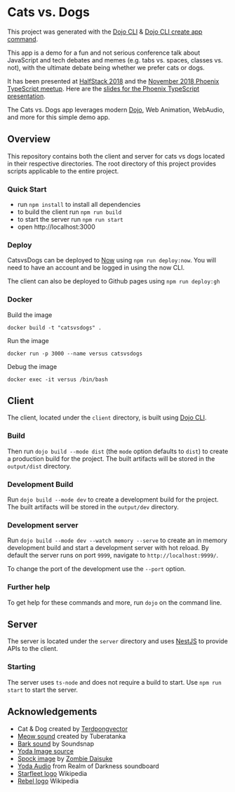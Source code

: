 # Cats vs. Dogs

This project was generated with the [Dojo CLI] & [Dojo CLI create app command](https://github.com/dojo/cli-create-app).

This app is a demo for a fun and not serious conference talk about JavaScript and tech debates and memes (e.g. tabs vs. spaces, classes vs. not), with the ultimate debate being whether we prefer cats or dogs.

It has been presented at [HalfStack 2018](https://halfstackconf.com/london/2018/) and the [November 2018 Phoenix TypeScript meetup](https://www.meetup.com/Phoenix-TypeScript/events/255940576/). Here are the [slides for the Phoenix TypeScript presentation](https://devpaul.github.io/catsvsdogs-slides/#/19).

The Cats vs. Dogs app leverages modern [Dojo], Web Animation, WebAudio, and more for this simple demo app.

## Overview

This repository contains both the client and server for cats vs dogs located in their respective directories. The root directory of this project provides scripts applicable to the entire project.

### Quick Start

-   run `npm install` to install all dependencies
-   to build the client run `npm run build`
-   to start the server run `npm run start`
-   open http://localhost:3000

### Deploy

CatsvsDogs can be deployed to [Now] using `npm run deploy:now`. You will need to have an account and be logged in using the now CLI.

The client can also be deployed to Github pages using `npm run deploy:gh`

### Docker

Build the image

`docker build -t "catsvsdogs" .`

Run the image

`docker run -p 3000 --name versus catsvsdogs`

Debug the image

`docker exec -it versus /bin/bash`

## Client

The client, located under the `client` directory, is built using [Dojo CLI].

### Build

Then run `dojo build --mode dist` (the `mode` option defaults to `dist`) to create a production build for the project. The built artifacts will be stored in the `output/dist` directory.

### Development Build

Run `dojo build --mode dev` to create a development build for the project. The built artifacts will be stored in the `output/dev` directory.

### Development server

Run `dojo build --mode dev --watch memory --serve` to create an in memory development build and start a development server with hot reload. By default the server runs on port `9999`, navigate to `http://localhost:9999/`.

To change the port of the development use the `--port` option.

### Further help

To get help for these commands and more, run `dojo` on the command line.

## Server

The server is located under the `server` directory and uses [NestJS] to provide APIs to the client.

### Starting

The server uses `ts-node` and does not require a build to start. Use `npm run start` to start the server.

## Acknowledgements

-   Cat & Dog created by [Terdpongvector](https://www.freepik.com/terdpongvector)
-   [Meow sound](https://freesound.org/people/tuberatanka/sounds/110011/) created by Tuberatanka
-   [Bark sound](https://www.soundsnap.com/audio/mp3/248977/Large%20Dog%20Bark%203.mp3) by Soundsnap
-   [Yoda Image source](https://bankkita.com/images/yoda-clipart-small-3.jpg)
-   [Spock image](https://www.deviantart.com/zombiedaisuke/art/StarTrek-Chibi-KS-145877655) by [Zombie Daisuke](https://www.deviantart.com/zombiedaisuke)
-   [Yoda Audio](http://www.realmofdarkness.net/sb/sw-yoda/) from Realm of Darkness soundboard
-   [Starfleet logo](https://upload.wikimedia.org/wikipedia/commons/6/66/USS_Enterprise_Patch.svg) Wikipedia
-   [Rebel logo](https://upload.wikimedia.org/wikipedia/commons/2/2a/Rebel_Alliance_logo.svg) Wikipedia

[dojo]: https://dojo.io/
[dojo cli]: https://github.com/dojo/cli
[nestjs]: https://nestjs.com
[now]: (https://zeit.co/now)
